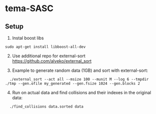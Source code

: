 # tema-SASC

## Setup

1. Instal boost libs
  ```
  sudo apt-get install libboost-all-dev
  ```
  
2. Use additional repo for external-sort
  https://github.com/alveko/external_sort
  
3. Example to generate random data (1GB) and sort with external-sort:
```
  ./external_sort --act all --msize 100 --munit M --log 6 --tmpdir ./tmp --gen.ofile my_generated --gen.fsize 1024 --gen.blocks 2
```
  
4. Run on actual data and find collisions and their indexes in the original data:
```
  ./find_collisions data.sorted data
  ```
